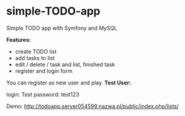 # simple-TODO-app
Simple TODO app with Symfony and MySQL

**Features:**
- create TODO list
- add tasks to list
- edit / delete / task and list, finished task
- register and login form

You can register as new user and play.
**Test User:**

login: Test
password: test123

Demo: http://todoapp.server054599.nazwa.pl/public/index.php/lists/
